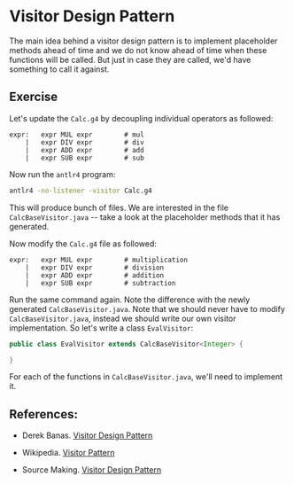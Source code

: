 # Visitor Design Pattern

The main idea behind a visitor design pattern is to implement placeholder methods ahead of time and we do not know ahead of time when these functions will be called.  But just in case they are called, we'd have something to call it against.

## Exercise

Let's update the `Calc.g4` by decoupling individual operators as followed:

```
expr:   expr MUL expr        # mul
    |   expr DIV expr        # div
    |   expr ADD expr        # add
    |   expr SUB expr        # sub
```

Now run the `antlr4` program:

```bash
antlr4 -no-listener -visitor Calc.g4
```

This will produce bunch of files.  We are interested in the file `CalcBaseVisitor.java` -- take a look at the placeholder methods that it has generated.

Now modify the `Calc.g4` file as followed:

```
expr:   expr MUL expr        # multiplication
    |   expr DIV expr        # division
    |   expr ADD expr        # addition
    |   expr SUB expr        # subtraction
```

Run the same command again.  Note the difference with the newly generated `CalcBaseVisitor.java`.  Note that we should never have to modify `CalcBaseVisitor.java`, instead we should write our own visitor implementation.  So let's write a class `EvalVisitor`:

```java
public class EvalVisitor extends CalcBaseVisitor<Integer> {

}
```

For each of the functions in `CalcBaseVisitor.java`, we'll need to implement it.


## References:

- Derek Banas. [Visitor Design Pattern](https://www.youtube.com/watch?v=pL4mOUDi54o)

- Wikipedia. [Visitor Pattern](https://en.wikipedia.org/wiki/Visitor_pattern)

- Source Making. [Visitor Design Pattern](https://sourcemaking.com/design_patterns/visitor)
